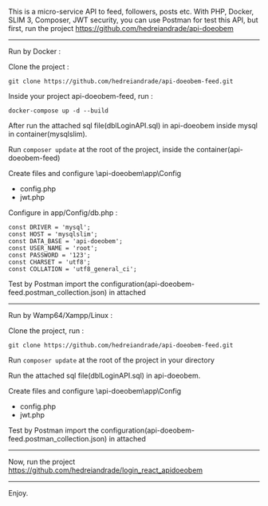This is a micro-service API to feed, followers, posts etc. With PHP, Docker, SLIM 3, Composer, JWT security, you can use Postman for test this API, but first, run the project https://github.com/hedreiandrade/api-doeobem

---------------------------------------------------------------------------------------------

Run by Docker : 

Clone the project :

```
git clone https://github.com/hedreiandrade/api-doeobem-feed.git
```

Inside your project api-doeobem-feed, run :

```
docker-compose up -d --build
```

After run the attached sql file(dblLoginAPI.sql) in api-doeobem inside mysql in container(mysqlslim).

Run ```composer update``` at the root of the project, inside the container(api-doeobem-feed)

Create files and configure \api-doeobem\app\Config
- config.php
- jwt.php

Configure in app/Config/db.php :

	const DRIVER = 'mysql';
	const HOST = 'mysqlslim';
	const DATA_BASE = 'api-doeobem';
	const USER_NAME = 'root';
	const PASSWORD = '123';
	const CHARSET = 'utf8';
	const COLLATION = 'utf8_general_ci';

Test by Postman import the configuration(api-doeobem-feed.postman_collection.json) in attached

---------------------------------------------------------------------------------------------

Run by Wamp64/Xampp/Linux :

Clone the project, run :

```
git clone https://github.com/hedreiandrade/api-doeobem-feed.git 
```

Run ```composer update``` at the root of the project in your directory

Run the attached sql file(dblLoginAPI.sql) in api-doeobem.

Create files and configure \api-doeobem\app\Config
- config.php
- jwt.php

Test by Postman import the configuration(api-doeobem-feed.postman_collection.json) in attached

---------------------------------------------------------------------------------------------

Now, run the project https://github.com/hedreiandrade/login_react_apidoeobem

---------------------------------------------------------------------------------------------

Enjoy.
